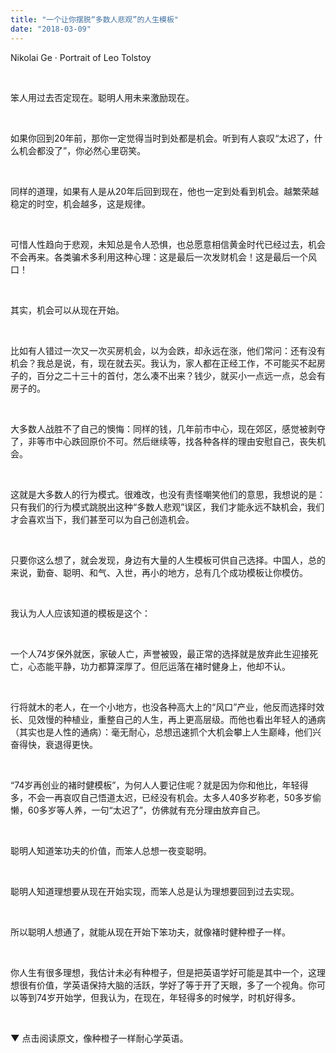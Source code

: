 ```yaml
---
title: "一个让你摆脱“多数人悲观”的人生模板"
date: "2018-03-09"
---
```


Nikolai Ge · Portrait of Leo Tolstoy

 

笨人用过去否定现在。聪明人用未来激励现在。

 

如果你回到20年前，那你一定觉得当时到处都是机会。听到有人哀叹“太迟了，什么机会都没了”，你必然心里窃笑。

 

同样的道理，如果有人是从20年后回到现在，他也一定到处看到机会。越繁荣越稳定的时空，机会越多，这是规律。

 

可惜人性趋向于悲观，未知总是令人恐惧，也总愿意相信黄金时代已经过去，机会不会再来。各类骗术多利用这种心理：这是最后一次发财机会！这是最后一个风口！

 

其实，机会可以从现在开始。

 

比如有人错过一次又一次买房机会，以为会跌，却永远在涨，他们常问：还有没有机会？我总是说，有，现在就去买。我认为，家人都在正经工作，不可能买不起房子的，百分之二十三十的首付，怎么凑不出来？钱少，就买小一点远一点，总会有房子的。

 

大多数人战胜不了自己的懊悔：同样的钱，几年前市中心，现在郊区，感觉被剥夺了，非等市中心跌回原价不可。然后继续等，找各种各样的理由安慰自己，丧失机会。 

 

这就是大多数人的行为模式。很难改，也没有责怪嘲笑他们的意思，我想说的是：只有我们的行为模式跳脱出这种“多数人悲观”误区，我们才能永远不缺机会，我们才会喜欢当下，我们甚至可以为自己创造机会。

 

只要你这么想了，就会发现，身边有大量的人生模板可供自己选择。中国人，总的来说，勤奋、聪明、和气、入世，再小的地方，总有几个成功模板让你模仿。

 

我认为人人应该知道的模板是这个：

 

一个人74岁保外就医，家破人亡，声誉被毁，最正常的选择就是放弃此生迎接死亡，心态能平静，功力都算深厚了。但厄运落在褚时健身上，他却不认。

 

行将就木的老人，在一个小地方，也没各种高大上的“风口”产业，他反而选择时效长、见效慢的种植业，重整自己的人生，再上更高层级。而他也看出年轻人的通病（其实也是人性的通病）：毫无耐心，总想迅速抓个大机会攀上人生巅峰，他们兴奋得快，衰退得更快。

 

“74岁再创业的褚时健模板”，为何人人要记住呢？就是因为你和他比，年轻得多，不会一再哀叹自己悟道太迟，已经没有机会。太多人40多岁称老，50多岁偷懒，60多岁等人养，一句“太迟了”，仿佛就有充分理由放弃自己。

 

聪明人知道笨功夫的价值，而笨人总想一夜变聪明。

 

聪明人知道理想要从现在开始实现，而笨人总是认为理想要回到过去实现。

 

所以聪明人想通了，就能从现在开始下笨功夫，就像褚时健种橙子一样。

 

你人生有很多理想，我估计未必有种橙子，但是把英语学好可能是其中一个，这理想很有价值，学英语保持大脑的活跃，学好了等于开了天眼，多了一个视角。你可以等到74岁开始学，但我认为，在现在，年轻得多的时候学，时机好得多。

 

****▼**** 点击阅读原文，像种橙子一样耐心学英语。
